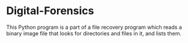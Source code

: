 # Digital-Forensics
This Python program is a part of a file recovery program which reads a binary image file that looks for directories and files in it, and lists them. 
